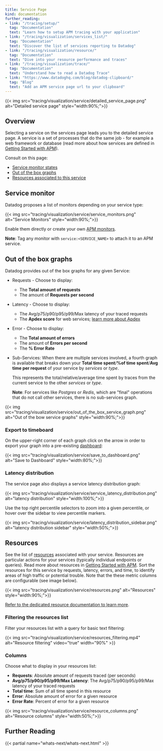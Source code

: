 ```yaml
---
title: Service Page
kind: documentation
further_reading:
- link: "/tracing/setup/"
  tag: "Documentation"
  text: "Learn how to setup APM tracing with your application"
- link: "/tracing/visualization/services_list/"
  tag: "Documentation"
  text: "Discover the list of services reporting to Datadog"
- link: "/tracing/visualization/resource/"
  tag: "Documentation"
  text: "Dive into your resource performance and traces"
- link: "/tracing/visualization/trace/"
  tag: "Documentation"
  text: "Understand how to read a Datadog Trace"
- link: "https://www.datadoghq.com/blog/datadog-clipboard/"
  tag: "Blog"
  text: "Add an APM service page url to your clipboard"
---
```


{{< img src="tracing/visualization/service/detailed_service_page.png" alt="Detailed service page"  style="width:90%;">}}

## Overview

Selecting a service on the services page leads you to the detailed service page. A service is a set of processes that do the same job - for example a web framework or database (read more about how services are defined in [Getting Started with APM][1]).

Consult on this page:

* [Service monitor states](#service-monitor)
* [Out of the box graphs](#out-of-the-box-graphs)
* [Resources associated to this service][2]

## Service monitor

Datadog proposes a list of monitors depending on your service type:

{{< img src="tracing/visualization/service/service_monitors.png" alt="Service Monitors"  style="width:90%;">}}

Enable them directly or create your own [APM monitors][3].

**Note**: Tag any monitor with `service:<SERVICE_NAME>` to attach it to an APM service.

## Out of the box graphs

Datadog provides out of the box graphs for any given Service:

* Requests - Choose to display:
    *  The **Total amount of requests**
    *  The amount of **Requests per second**
* Latency -  Choose to display:
    *  The Avg/p75/p90/p95/p99/Max latency of your traced requests
    *  The **Apdex score** for web services; [learn more about Apdex][4]
* Error - Choose to display:
    * The **Total amount of errors**
    * The amount of **Errors per second**
    * The **% Error Rate**
* Sub-Services: When there are multiple services involved, a fourth graph is available that breaks down your **Total time spent**/**%of time spent**/**Avg time per request** of your service by *services* or *type*.

    This represents the total/relative/average time spent by traces from the current service to the other *services* or *type*.

    **Note**: For services like *Postgres* or *Redis*, which are "final" operations that do not call other services, there is no sub-services graph.

{{< img src="tracing/visualization/service/out_of_the_box_service_graph.png" alt="Out of the bow service graphs"  style="width:90%;">}}

### Export to timeboard

On the upper-right corner of each graph click on the arrow in order to export your graph into a pre-existing [dashboard][5]:

{{< img src="tracing/visualization/service/save_to_dashboard.png" alt="Save to Dashboard" style="width:80%;">}}

### Latency distribution

The service page also displays a service latency distribution graph:

{{< img src="tracing/visualization/service/service_latency_distribution.png" alt="latency distribution"  style="width:100%;">}}

Use the top right percentile selectors to zoom into a given percentile, or hover over the sidebar to view percentile markers.

{{< img src="tracing/visualization/service/latency_distribution_sidebar.png" alt="latency distribution sidebar"  style="width:50%;">}}

## Resources

See the list of [resources][6] associated with your service. Resources are particular actions for your services (typically individual endpoints or queries). Read more about resources in [Getting Started with APM][1]. Sort the resources for this service by requests, latency, errors, and time, to identify areas of high traffic or potential trouble. Note that the these metric columns are configurable (see image below).

{{< img src="tracing/visualization/service/resources.png" alt="Resources"  style="width:90%;">}}

[Refer to the dedicated resource documentation to learn more][2].

### Filtering the resources list

Filter your resources list with a query for basic text filtering:

{{< img src="tracing/visualization/service/resources_filtering.mp4" alt="Resource filtering" video="true"  width="90%" >}}

### Columns

Choose what to display in your resources list:

* **Requests**: Absolute amount of requests traced (per seconds)
* **Avg/p75/p90/p95/p99/Max Latency**: The Avg/p75/p90/p95/p99/Max latency of your traced requests
* **Total time**: Sum of all time spend in this resource
* **Error**: Absolute amount of error for a given resource
* **Error Rate**: Percent of error for a given resource

{{< img src="tracing/visualization/service/resource_columns.png" alt="Resource columns"  style="width:50%;">}}

## Further Reading

{{< partial name="whats-next/whats-next.html" >}}

[1]: /tracing/visualization/
[2]: /tracing/visualization/resource/
[3]: /monitors/monitor_types/apm/
[4]: /tracing/guide/configure_an_apdex_for_your_traces_with_datadog_apm/
[5]: /dashboards/
[6]: /tracing/visualization/#resources
